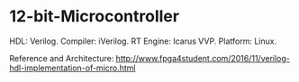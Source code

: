 # 12-bit-Microcontroller
HDL: Verilog. Compiler: iVerilog. RT Engine: Icarus VVP. Platform: Linux.

Reference and Architecture: 
http://www.fpga4student.com/2016/11/verilog-hdl-implementation-of-micro.html
